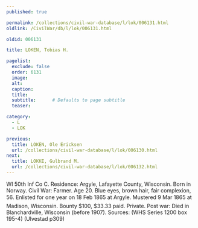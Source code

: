 ```yaml
---
published: true

permalink: /collections/civil-war-database/l/lok/006131.html
oldlink: /CivilWar/db/l/lok/006131.html

oldid: 006131

title: LOKEN, Tobias H.

pagelist:
  exclude: false
  order: 6131
  image: 
  alt:
  caption:
  title:
  subtitle:      # Defaults to page subtitle
  teaser:

category: 
  - L 
  - LOK

previous:
  title: LOKEN, Ole Ericksen
  url: /collections/civil-war-database/l/lok/006130.html  
next:
  title: LOKKE, Gulbrand M.
  url: /collections/civil-war-database/l/lok/006132.html   
---
```

WI 50th Inf Co C. Residence: Argyle, Lafayette County, Wisconsin. Born in Norway. Civil War: Farmer. Age 20. Blue eyes, brown hair, fair complexion, 5&#146;6&#148;. Enlisted for one year on 18 Feb 1865 at Argyle. Mustered 9 Mar 1865 at Madison, Wisconsin. Bounty $100, $33.33 paid. Private. Post war: Died in Blanchardville, Wisconsin (before 1907). Sources: (WHS Series 1200 box 195-4) (Ulvestad p309)